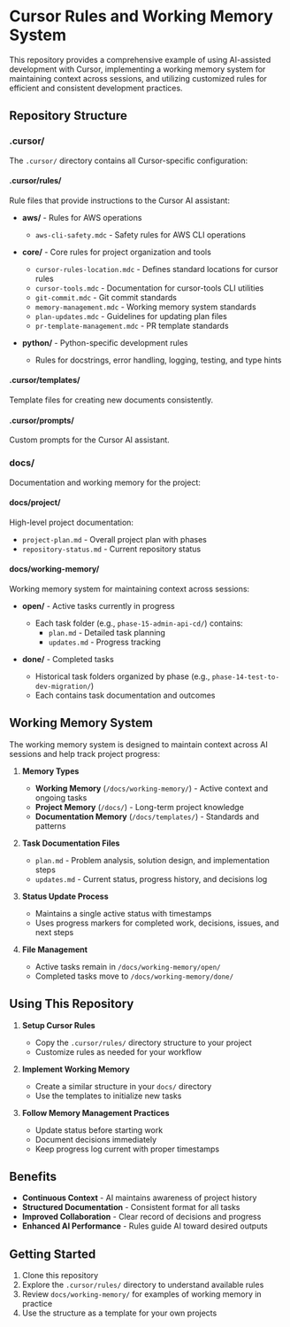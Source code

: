 # Cursor Rules and Working Memory System

This repository provides a comprehensive example of using AI-assisted development with Cursor, implementing a working memory system for maintaining context across sessions, and utilizing customized rules for efficient and consistent development practices.

## Repository Structure

### .cursor/
The `.cursor/` directory contains all Cursor-specific configuration:

#### .cursor/rules/
Rule files that provide instructions to the Cursor AI assistant:

- **aws/** - Rules for AWS operations
  - `aws-cli-safety.mdc` - Safety rules for AWS CLI operations

- **core/** - Core rules for project organization and tools
  - `cursor-rules-location.mdc` - Defines standard locations for cursor rules
  - `cursor-tools.mdc` - Documentation for cursor-tools CLI utilities
  - `git-commit.mdc` - Git commit standards
  - `memory-management.mdc` - Working memory system standards
  - `plan-updates.mdc` - Guidelines for updating plan files
  - `pr-template-management.mdc` - PR template standards

- **python/** - Python-specific development rules
  - Rules for docstrings, error handling, logging, testing, and type hints

#### .cursor/templates/
Template files for creating new documents consistently.

#### .cursor/prompts/
Custom prompts for the Cursor AI assistant.

### docs/
Documentation and working memory for the project:

#### docs/project/
High-level project documentation:

- `project-plan.md` - Overall project plan with phases
- `repository-status.md` - Current repository status

#### docs/working-memory/
Working memory system for maintaining context across sessions:

- **open/** - Active tasks currently in progress
  - Each task folder (e.g., `phase-15-admin-api-cd/`) contains:
    - `plan.md` - Detailed task planning
    - `updates.md` - Progress tracking

- **done/** - Completed tasks
  - Historical task folders organized by phase (e.g., `phase-14-test-to-dev-migration/`)
  - Each contains task documentation and outcomes

## Working Memory System

The working memory system is designed to maintain context across AI sessions and help track project progress:

1. **Memory Types**
   - **Working Memory** (`/docs/working-memory/`) - Active context and ongoing tasks
   - **Project Memory** (`/docs/`) - Long-term project knowledge
   - **Documentation Memory** (`/docs/templates/`) - Standards and patterns

2. **Task Documentation Files**
   - `plan.md` - Problem analysis, solution design, and implementation steps
   - `updates.md` - Current status, progress history, and decisions log

3. **Status Update Process**
   - Maintains a single active status with timestamps
   - Uses progress markers for completed work, decisions, issues, and next steps

4. **File Management**
   - Active tasks remain in `/docs/working-memory/open/`
   - Completed tasks move to `/docs/working-memory/done/`

## Using This Repository

1. **Setup Cursor Rules**
   - Copy the `.cursor/rules/` directory structure to your project
   - Customize rules as needed for your workflow

2. **Implement Working Memory**
   - Create a similar structure in your `docs/` directory
   - Use the templates to initialize new tasks

3. **Follow Memory Management Practices**
   - Update status before starting work
   - Document decisions immediately
   - Keep progress log current with proper timestamps

## Benefits

- **Continuous Context** - AI maintains awareness of project history
- **Structured Documentation** - Consistent format for all tasks
- **Improved Collaboration** - Clear record of decisions and progress
- **Enhanced AI Performance** - Rules guide AI toward desired outputs

## Getting Started

1. Clone this repository
2. Explore the `.cursor/rules/` directory to understand available rules
3. Review `docs/working-memory/` for examples of working memory in practice
4. Use the structure as a template for your own projects
